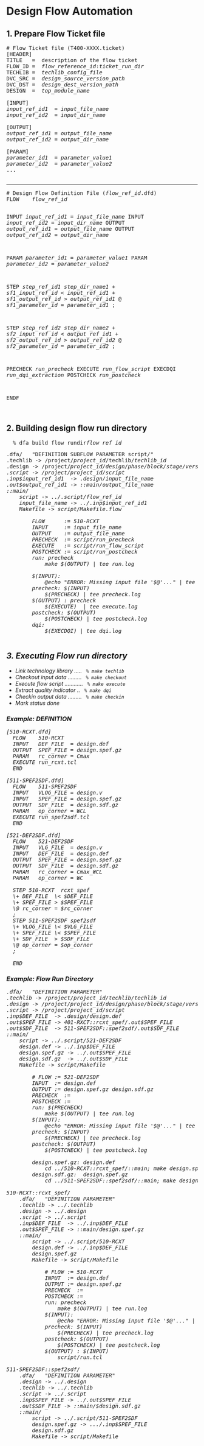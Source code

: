# Design Flow Automation
## 1. Prepare Flow Ticket file
<pre>
# Flow Ticket file (T400-XXXX.ticket)
[HEADER]
TITLE   =  description of the flow ticket
FLOW_ID =  <i>flow_reference_id</i>:<i>ticket_run_dir</i>
TECHLIB =  <i>techlib_config_file</i>
DVC_SRC =  <i>design_source_version_path</i>
DVC_DST =  <i>design_dest_version_path</i>
DESIGN  =  <i>top_module_name</i>

[INPUT]
<i>input_ref_id1</i>  = <i>input_file_name</i>
<i>input_ref_id2</i>  = <i>input_dir_name</i>

[OUTPUT]
<i>output_ref_id1</i> = <i>output_file_name</i>
<i>output_ref_id2</i> = <i>output_dir_name</i>

[PARAM]
<i>parameter_id1</i>  = <i>parameter_value1</i>
<i>parameter_id2</i>  = <i>parameter_value2</i>
...

</pre>
<hr>
<pre>
# Design Flow Definition File (<i>flow_ref_id</i>.dfd)
FLOW	<i>flow_ref_id</i>
	
INPUT   <i>input_ref_id1</i>  = <i>input_file_name</i>
INPUT   <i>input_ref_id2</i>  = <i>input_dir_name</i>
OUTPUT  <i>output_ref_id1</i> = <i>output_file_name</i>
OUTPUT	<i>output_ref_id2</i> = <i>output_dir_name</i>
	
PARAM	<i>parameter_id1</i>  = <i>parameter_value1</i>
PARAM	<i>parameter_id2</i>  = <i>parameter_value2</i>
	
STEP	<i>step_ref_id1</i>	<i>step_dir_name1</i>
\+	<i>sf1_input_ref_id</i>  \< <i>input_ref_id1</i>
\+	<i>sf1_output_ref_id</i> > <i>output_ref_id1</i>
\@	<i>sf1_parameter_id</i>  = <i>parameter_id1</i>
;

STEP	<i>step_ref_id2</i>	<i>step_dir_name2</i>
\+	<i>sf2_input_ref_id</i>  \< <i>output_ref_id1</i>
\+	<i>sf2_output_ref_id</i> > <i>output_ref_id2</i>
\@	<i>sf2_parameter_id</i>  = <i>parameter_id2</i>
;		
			
PRECHECK  <i>run_precheck</i>
EXECUTE	  <i>run_flow_script</i>
EXECDQI   <i>run_dqi_extraction</i>
POSTCHECK <i>run_postcheck</i>
		
ENDF		
</pre>
      
## 2. Building design flow run directory
<pre>
  % dfa_build_flow_rundir<i>flow_ref_id</i>
</pre>
<pre>
.dfa/	"DEFINITION SUBFLOW PARAMETER script/"
.techlib -> /project/<i>project_id</i>/techlib/<i>techlib_id</i>
.design -> /project/<i>project_id<id>/design/<i>phase</i>/<i>block</i>/<i>stage</i>/<i>version</i>/
.script -> /project/<i>project_id</i>/script
.inp$<i>input_ref_id1</i>  -> .design/<i>input_file_name</i>
.out$<i>output_ref_id1</i> -> ::main/<i>output_file_name</i>
::main/
	script -> ../.script/<i>flow_ref_id</i>
	<i>input_file_name</i> -> ../.inp$<i>input_ref_id1</i>
	Makefile -> script/Makefile.flow

		FLOW      := 510-RCXT
		INPUT     := <i>input_file_name</i>
		OUTPUT    := <i>output_file_name</i>
		PRECHECK  := script/<i>run_precheck</i>
		EXECUTE   := script/<i>run_flow_script</i>
		POSTCHECK := script/<i>run_postcheck</i>
		run: precheck
			make $(OUTPUT) | tee run.log

		$(INPUT):
			@echo "ERROR: Missing input file '$@'..." | tee -a error.log
		precheck: $(INPUT)
			$(PRECHECK) | tee precheck.log
		$(OUTPUT) : precheck
			$(EXECUTE)  | tee execute.log
		postcheck: $(OUTPUT)
			$(POSTCHECK) | tee postcheck.log
		dqi:
			$(EXECDQI) | tee dqi.log

</pre>

## 3. Executing Flow run directory
+ Link technology library .....<t>
<code> % make techlib </code>
+ Checkout input data .........<t>
<code> % make checkout </code>
+ Execute flow script ............<t>
<code> % make execute </code>
+ Extract quality indicator ..<t>
<code> % make dqi </code>
+ Checkin output data .........<t>
<code> % make checkin </code>
+ Mark status done

### Example: DEFINITION
<pre>
[510-RCXT.dfd]
  FLOW    510-RCXT
  INPUT   DEF_FILE  = design.def
  OUTPUT  SPEF_FILE = design.spef.gz
  PARAM   rc_corner = Cmax
  EXECUTE run_rcxt.tcl
  END
  
[511-SPEF2SDF.dfd]
  FLOW    511-SPEF2SDF
  INPUT   VLOG_FILE = design.v
  INPUT   SPEF_FILE = design.spef.gz
  OUTPUT  SDF_FILE  = design.sdf.gz
  PARAM   op_corner = WCL
  EXECUTE run_spef2sdf.tcl
  END

[521-DEF2SDF.dfd]
  FLOW    521-DEF2SDF
  INPUT   VLG_FILE  = design.v
  INPUT   DEF_FILE  = design.def
  OUTPUT  SPEF_FILE = design.spef.gz
  OUTPUT  SDF_FILE  = design.sdf.gz
  PARAM   rc_corner = Cmax_WCL
  PARAM   op_corner = WC
  
  STEP 510-RCXT  rcxt_spef
  \+ DEF_FILE  \< $DEF_FILE
  \+ SPEF_FILE > $SPEF_FILE
  \@ rc_corner = $rc_corner
  ;
  STEP 511-SPEF2SDF spef2sdf
  \+ VLOG_FILE \< $VLG_FILE
  \+ SPEF_FILE \< $SPEF_FILE
  \+ SDF_FILE  > $SDF_FILE
  \@ op_corner = $op_corner
  ;
  
  END
</pre>

### Example: Flow Run Directory
<pre>
.dfa/	"DEFINITION PARAMETER"	
.techlib -> /project/<i>project_id</i>/techlib/<i>techlib_id</i>
.design -> /project/<i>project_id<id>/design/<i>phase</i>/<i>block</i>/<i>stage</i>/<i>version</i>/
.script -> /project/<i>project_id</i>/script
.inp$DEF_FILE  -> .design/design.def
.out$SPEF_FILE -> 401-RXCT::rcxt_spef/.out$SPEF_FILE		
.out$SDF_FILE  -> 511-SPEF2SDF::spef2sdf/.out$SDF_FILE
::main/
	script -> ../.script/521-DEF2SDF
	design.def -> ../.inp$DEF_FILE
	design.spef.gz -> ../.out$SPEF_FILE
	design.sdf.gz  -> ../.out$SDF_FILE
	Makefile -> script/Makefile

		# FLOW := 521-DEF2SDF
		INPUT  := design.def
		OUTPUT := design.spef.gz design.sdf.gz
		PRECHECK  :=
		POSTCHECK :=
		run: $(PRECHECK)
			make $(OUTPUT) | tee run.log
		$(INPUT):
			@echo "ERROR: Missing input file '$@'..." | tee -a error.log
		precheck: $(INPUT)
			$(PRECHECK) | tee precheck.log
		postcheck: $(OUTPUT)
			$(POSTCHECK) | tee postcheck.log

		design.spef.gz: design.def
			cd ../510-RCXT::rcxt_spef/::main; make design.spef.gz
		design.sdf.gz:	design.spef.gz
			cd ../511-SPEF2SDF::spef2sdf/::main; make design.sdf.gz
		
510-RCXT::rcxt_spef/
	.dfa/	"DEFINITION PARAMETER"
	.techlib -> ../.techlib	
	.design -> ../.design	
	.script -> ../.script
	.inp$DEF_FILE  -> ../.inp$DEF_FILE	
	.out$SPEF_FILE -> ::main/design.spef.gz
	::main/
		script -> ../.script/510-RCXT
		design.def -> ../.inp$DEF_FILE
		design.spef.gz
		Makefile -> script/Makefile

			# FLOW := 510-RCXT
			INPUT  := design.def
			OUTPUT := design.spef.gz
			PRECHECK  :=
			POSTCHECK := 
			run: precheck
				make $(OUTPUT) | tee run.log
			$(INPUT):
				@echo "ERROR: Missing input file '$@'..." | tee -a error.log
			precheck: $(INPUT)
				$(PRECHECK) | tee precheck.log
			postcheck: $(OUTPUT)
				$(POSTCHECK) | tee postcheck.log
			$(OUTPUT) : $(INPUT)
				script/run.tcl

511-SPEF2SDF::spef2sdf/
	.dfa/	"DEFINITION PARAMETER"
	.design -> ../.design	
	.techlib -> ../.techlib
	.script -> ../.script
	.inp$SPEF_FILE -> ../.out$SPEF_FILE
	.out$SDF_FILE -> ::main/$design.sdf.gz	
	::main/
		script -> ../.script/511-SPEF2SDF
		design.spef.gz -> .../.inp$SPEF_FILE
		design.sdf.gz
		Makefile -> script/Makefile
</pre>
